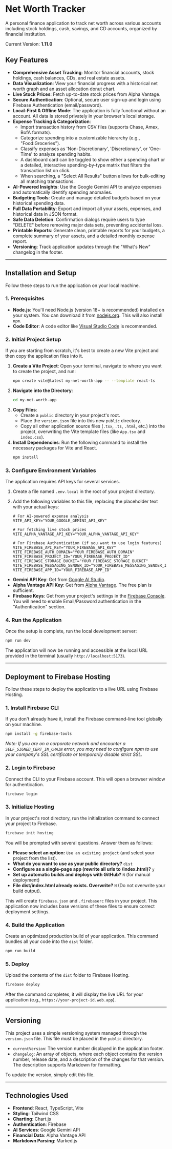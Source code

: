 # Net Worth Tracker

A personal finance application to track net worth across various accounts including stock holdings, cash, savings, and CD accounts, organized by financial institution.

Current Version: **1.11.0**

## Key Features

*   **Comprehensive Asset Tracking**: Monitor financial accounts, stock holdings, cash balances, CDs, and real estate assets.
*   **Data Visualization**: View your financial progress with a historical net worth graph and an asset allocation donut chart.
*   **Live Stock Prices**: Fetch up-to-date stock prices from Alpha Vantage.
*   **Secure Authentication**: Optional, secure user sign-up and login using Firebase Authentication (email/password).
*   **Local-First & Offline Mode**: The application is fully functional without an account. All data is stored privately in your browser's local storage.
*   **Expense Tracking & Categorization**:
    *   Import transaction history from CSV files (supports Chase, Amex, BofA formats).
    *   Categorize spending into a customizable hierarchy (e.g., "Food:Groceries").
    *   Classify expenses as 'Non-Discretionary', 'Discretionary', or 'One-Time' to analyze spending habits.
    *   A dashboard card can be toggled to show either a spending chart or a detailed, interactive spending-by-type matrix that filters the transaction list on click.
    *   When searching, a "Select All Results" button allows for bulk-editing all matching transactions.
*   **AI-Powered Insights**: Use the Google Gemini API to analyze expenses and automatically identify spending anomalies.
*   **Budgeting Tools**: Create and manage detailed budgets based on your historical spending data.
*   **Full Data Portability**: Export and import all your assets, expenses, and historical data in JSON format.
*   **Safe Data Deletion**: Confirmation dialogs require users to type "DELETE" before removing major data sets, preventing accidental loss.
*   **Printable Reports**: Generate clean, printable reports for your budgets, a complete summary of your assets, and a detailed monthly expense report.
*   **Versioning**: Track application updates through the "What's New" changelog in the footer.

---

## Installation and Setup

Follow these steps to run the application on your local machine.

### 1. Prerequisites

*   **Node.js**: You'll need Node.js (version 18+ is recommended) installed on your system. You can download it from [nodejs.org](https://nodejs.org/). This will also install `npm`.
*   **Code Editor**: A code editor like [Visual Studio Code](https://code.visualstudio.com/) is recommended.

### 2. Initial Project Setup

If you are starting from scratch, it's best to create a new Vite project and then copy the application files into it.

1.  **Create a Vite Project**: Open your terminal, navigate to where you want to create the project, and run:
    ```bash
    npm create vite@latest my-net-worth-app -- --template react-ts
    ```
2.  **Navigate into the Directory**:
    ```bash
    cd my-net-worth-app
    ```
3.  **Copy Files**:
    *   Create a `public` directory in your project's root.
    *   Place the `version.json` file into this new `public` directory.
    *   Copy all other application source files (`.tsx`, `.ts`, `.html`, etc.) into the project, overwriting the Vite template files (like `App.tsx` and `index.css`).
4.  **Install Dependencies**: Run the following command to install the necessary packages for Vite and React.
    ```bash
    npm install
    ```

### 3. Configure Environment Variables

The application requires API keys for several services.

1.  Create a file named `.env.local` in the root of your project directory.
2.  Add the following variables to this file, replacing the placeholder text with your actual keys:

    ```
    # For AI-powered expense analysis
    VITE_API_KEY="YOUR_GOOGLE_GEMINI_API_KEY"

    # For fetching live stock prices
    VITE_ALPHA_VANTAGE_API_KEY="YOUR_ALPHA_VANTAGE_API_KEY"

    # For Firebase Authentication (if you want to use login features)
    VITE_FIREBASE_API_KEY="YOUR_FIREBASE_API_KEY"
    VITE_FIREBASE_AUTH_DOMAIN="YOUR_FIREBASE_AUTH_DOMAIN"
    VITE_FIREBASE_PROJECT_ID="YOUR_FIREBASE_PROJECT_ID"
    VITE_FIREBASE_STORAGE_BUCKET="YOUR_FIREBASE_STORAGE_BUCKET"
    VITE_FIREBASE_MESSAGING_SENDER_ID="YOUR_FIREBASE_MESSAGING_SENDER_ID"
    VITE_FIREBASE_APP_ID="YOUR_FIREBASE_APP_ID"
    ```

*   **Gemini API Key**: Get from [Google AI Studio](https://aistudio.google.com/app/apikey).
*   **Alpha Vantage API Key**: Get from [Alpha Vantage](https://www.alphavantage.co/support/#api-key). The free plan is sufficient.
*   **Firebase Keys**: Get from your project's settings in the [Firebase Console](https://console.firebase.google.com/). You will need to enable Email/Password authentication in the "Authentication" section.

### 4. Run the Application

Once the setup is complete, run the local development server:

```bash
npm run dev
```

The application will now be running and accessible at the local URL provided in the terminal (usually `http://localhost:5173`).

---

## Deployment to Firebase Hosting

Follow these steps to deploy the application to a live URL using Firebase Hosting.

### 1. Install Firebase CLI

If you don't already have it, install the Firebase command-line tool globally on your machine.
```bash
npm install -g firebase-tools
```
*Note: If you are on a corporate network and encounter a `SELF_SIGNED_CERT_IN_CHAIN` error, you may need to configure npm to use your company's SSL certificate or temporarily disable strict SSL.*

### 2. Login to Firebase

Connect the CLI to your Firebase account. This will open a browser window for authentication.
```bash
firebase login
```

### 3. Initialize Hosting

In your project's root directory, run the initialization command to connect your project to Firebase.
```bash
firebase init hosting
```
You will be prompted with several questions. Answer them as follows:
*   **Please select an option:** `Use an existing project` (and select your project from the list).
*   **What do you want to use as your public directory?** `dist`
*   **Configure as a single-page app (rewrite all urls to /index.html)?** `y`
*   **Set up automatic builds and deploys with GitHub?** `N` (for manual deployment)
*   **File dist/index.html already exists. Overwrite?** `N` (Do not overwrite your build output).

This will create `firebase.json` and `.firebaserc` files in your project. This application now includes base versions of these files to ensure correct deployment settings.

### 4. Build the Application

Create an optimized production build of your application. This command bundles all your code into the `dist` folder.
```bash
npm run build
```

### 5. Deploy

Upload the contents of the `dist` folder to Firebase Hosting.
```bash
firebase deploy
```

After the command completes, it will display the live URL for your application (e.g., `https://your-project-id.web.app`).

---

## Versioning

This project uses a simple versioning system managed through the `version.json` file. This file must be placed in the `public` directory.

*   `currentVersion`: The version number displayed in the application footer.
*   `changelog`: An array of objects, where each object contains the version number, release date, and a description of the changes for that version. The description supports Markdown for formatting.

To update the version, simply edit this file.

---

## Technologies Used

*   **Frontend**: React, TypeScript, Vite
*   **Styling**: Tailwind CSS
*   **Charting**: Chart.js
*   **Authentication**: Firebase
*   **AI Services**: Google Gemini API
*   **Financial Data**: Alpha Vantage API
*   **Markdown Parsing**: Marked.js